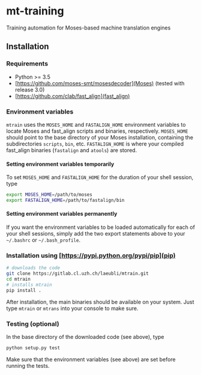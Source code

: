 # mt-training
Training automation for Moses-based machine translation engines

## Installation

### Requirements
* Python >= 3.5
* [https://github.com/moses-smt/mosesdecoder](Moses) (tested with release 3.0)
* [https://github.com/clab/fast_align](fast_align)

### Environment variables
`mtrain` uses the `MOSES_HOME` and `FASTALIGN_HOME` environment variables to
locate Moses and fast_align scripts and binaries, respectively. `MOSES_HOME`
should point to the base directory of your Moses installation, containing the
subdirectories `scripts`, `bin`, etc. `FASTALIGN_HOME` is where your compiled
fast_align binaries (`fastalign` and `atools`) are stored.

#### Setting environment variables temporarily
To set `MOSES_HOME` and `FASTALIGN_HOME` for the duration of your shell session,
type

```bash
export MOSES_HOME=/path/to/moses
export FASTALIGN_HOME=/path/to/fastalign/bin
```

#### Setting environment variables permanently
If you want the environment variables to be loaded automatically for each of
your shell sessions, simply add the two export statements above to your
`~/.bashrc` or `~/.bash_profile`.

### Installation using [https://pypi.python.org/pypi/pip](pip)
```sh
# downloads the code
git clone https://gitlab.cl.uzh.ch/laeubli/mtrain.git
cd mtrain
# installs mtrain
pip install .
```
After installation, the main binaries should be available on your system. Just
type `mtrain` or `mtrans` into your console to make sure.

### Testing (optional)
In the base directory of the downloaded code (see above), type
```sh
python setup.py test
```
Make sure that the environment variables (see above) are set before running the
tests.
